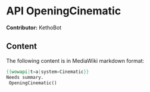 # API OpeningCinematic

**Contributor:** KethoBot

## Content

The following content is in MediaWiki markdown format:

```mediawiki
{{wowapi|t=a|system=Cinematic}}
Needs summary.
 OpeningCinematic()
```